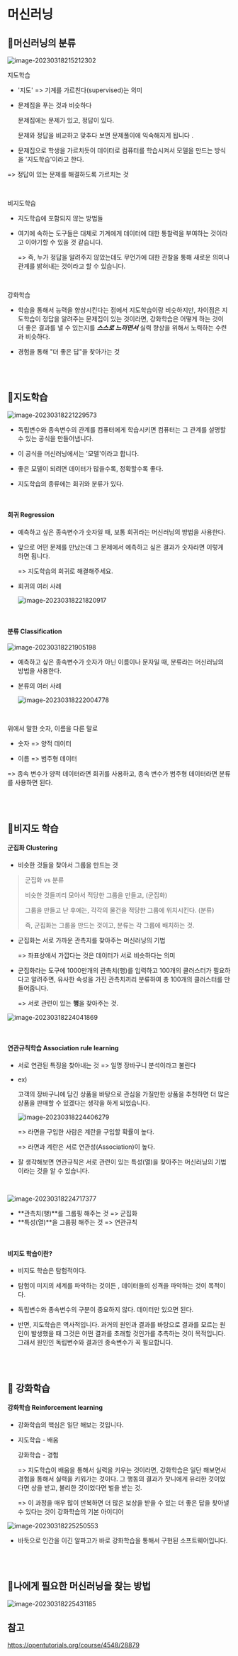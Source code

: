 # 머신러닝

## 🚩머신러닝의 분류

![image-20230318215212302](C:\Users\alsd2\AppData\Roaming\Typora\typora-user-images\image-20230318215212302.png)

지도학습

+ '지도' => 기계를 가르친다(supervised)는 의미

+ 문제집을 푸는 것과 비슷하다

  문제집에는 문제가 있고, 정답이 있다. 

  문제와 정답을 비교하고 맞추다 보면
  문제풀이에 익숙해지게 됩니다 .

+ 문제집으로 학생을 가르치듯이 데이터로 컴퓨터를 학습시켜서 모델을 만드는 방식을 '지도학습'이라고 한다.

=> 정답이 있는 문제를 해결하도록 가르치는 것

<br>

비지도학습

+ 지도학습에 포함되지 않는 방법들

+ 여기에 속하는 도구들은 대체로 기계에게 데이터에 대한 통찰력을 부여하는 것이라고 이야기할 수 있을 것 같습니다.

  => 즉, 누가 정답을 알려주지 않았는데도 무언가에 대한 관찰을 통해 새로운 의미나 관계를
  밝혀내는 것이라고 할 수 있습니다.

<br>

강화학습

+ 학습을 통해서 능력을 향상시킨다는 점에서 지도학습이랑 비슷하지만, 차이점은 지도학습이 정답을 알려주는 문제집이 있는 것이라면, 강화학습은 어떻게 하는 것이 더 좋은 결과를 낼 수 있는지를 ***스스로 느끼면서*** 실력 향상을 위해서 노력하는 수련과 비슷하다. 

+ 경험을 통해 "더 좋은 답"을 찾아가는 것

<br><br>

## 🚩지도학습

![image-20230318221229573](C:\Users\alsd2\AppData\Roaming\Typora\typora-user-images\image-20230318221229573.png)

+ 독립변수와 종속변수의 관계를 컴퓨터에게 학습시키면 컴퓨터는 그 관계를 설명할 수 있는 공식을 만들어냅니다. 
+ 이 공식을 머신러닝에서는 '모델'이라고 합니다.
+ 좋은 모델이 되려면 데이터가 많을수록, 정확할수록 좋다. 

+ 지도학습의 종류에는 회귀와 분류가 있다. 

<br>

#### 회귀 Regression

+ 예측하고 싶은 종속변수가 숫자일 때, 보통 회귀라는 머신러닝의 방법을 사용한다.

+ 앞으로 어떤 문제를 만났는데 그 문제에서 예측하고 싶은 결과가 숫자라면 이렇게 하면 됩니다.

  => 지도학습의 회귀로 해결해주세요.

+ 회귀의 여러 사례

  ![image-20230318221820917](C:\Users\alsd2\AppData\Roaming\Typora\typora-user-images\image-20230318221820917.png)

<br>

#### 분류 Classification

![image-20230318221905198](C:\Users\alsd2\AppData\Roaming\Typora\typora-user-images\image-20230318221905198.png)

+ 예측하고 싶은 종속변수가 숫자가 아닌 이름이나 문자일 때, 분류라는 머신러닝의 방법을 사용한다.

+ 분류의 여러 사례

  ![image-20230318222004778](C:\Users\alsd2\AppData\Roaming\Typora\typora-user-images\image-20230318222004778.png)

<br>

위에서 말한 숫자, 이름을 다른 말로

+ 숫자 => 양적 데이터

+ 이름 => 범주형 데이터

=> 종속 변수가 양적 데이터라면 회귀를 사용하고, 종속 변수가 범주형 데이터라면 분류를 사용하면 된다. 

<br><br>

## 🚩비지도 학습

#### 군집화 Clustering

+ 비슷한 것들을 찾아서 그룹을 만드는 것

> 군집화 vs 분류
>
> 비슷한 것들끼리 모아서 적당한 그룹을 만들고, (군집화)
>
> 그룹을 만들고 난 후에는, 각각의 물건을 적당한 그룹에 위치시킨다. (분류)
>
> 즉, 군집화는 그룹을 만드는 것이고, 분류는 각 그룹에 배치하는 것.

+ 군집화는 서로 가까운 관측지를 찾아주는 머신러닝의 기법

  => 좌표상에서 가깝다는 것은 데이터가 서로 비슷하다는 의미

+ 군집화라는 도구에 1000만개의 관측치(행)를 입력하고 100개의 클러스터가 필요하다고 알려주면, 유사한 속성을 가진 관측치끼리 분류하여 총 100개의 클러스터를 만들어줍니다.

  => 서로 관련이 있는 **행**을 찾아주는 것.

![image-20230318224041869](C:\Users\alsd2\AppData\Roaming\Typora\typora-user-images\image-20230318224041869.png)

<br>

#### 연관규칙학습 Association rule learning

+ 서로 연관된 특징을 찾아내는 것 => 일명 장바구니 분석이라고 불린다

+ ex)

  고객의 장바구니에 담긴 상품을 바탕으로 관심을 가질만한 상품을 추천하면 더 많은 상품을 판매할 수 있겠다는 생각을 하게 되었습니다.

  ![image-20230318224406279](C:\Users\alsd2\AppData\Roaming\Typora\typora-user-images\image-20230318224406279.png)

  => 라면을 구입한 사람은 계란을 구입할 확률이 높다. 

  => 라면과 계란은 서로 연관성(Association)이 높다. 

+ 잘 생각해보면 연관규칙은 서로 관련이 있는 특성(열)을 찾아주는 머신러닝의 기법이라는 것을 알 수 있습니다.

<br>

![image-20230318224717377](C:\Users\alsd2\AppData\Roaming\Typora\typora-user-images\image-20230318224717377.png)

- **관측치(행)**를 그룹핑 해주는 것 => 군집화
- **특성(열)**을 그룹핑 해주는 것 => 연관규칙

<br>

#### 비지도 학습이란? 

+ 비지도 학습은 탐험적이다. 
+ 탐험이 미지의 세계를 파악하는 것이든 , 데이터들의 성격을 파악하는 것이 목적이다.

+ 독립변수와 종속변수의 구분이 중요하지 않다. 데이터만 있으면 된다. 

+ 반면, 지도학습은 역사적입니다. 과거의 원인과 결과를 바탕으로 결과를 모르는 원인이 발생했을 때 그것은 어떤 결과를 초래할 것인가를 추측하는 것이 목적입니다. 그래서 원인인 독립변수와 결과인 종속변수가 꼭 필요합니다.

<br><br>

## 🚩 강화학습

#### 강화학습 Reinforcement learning

+ 강화학습의 핵심은 일단 해보는 것입니다.

+ 지도학습 - 배움

  강화학습 - 경험

  => 지도학습이 배움을 통해서 실력을 키우는 것이라면, 강화학습은 일단 해보면서 경험을 통해서 실력을 키워가는 것이다. 그 행동의 결과가 잣니에게 유리한 것이었다면 상을 받고, 불리한 것이었다면 벌을 받는 것.

  => 이 과정을 매우 많이 반복하면 더 많은 보상을 받을 수 있는 더 좋은 답을 찾아낼 수 있다는 것이 강화학습의 기본 아이디어

![image-20230318225250553](C:\Users\alsd2\AppData\Roaming\Typora\typora-user-images\image-20230318225250553.png)

+ 바둑으로 인간을 이긴 알파고가 바로 강화학습을 통해서 구현된 소프트웨어입니다.

<br><br>

## 🚩나에게 필요한 머신러닝을 찾는 방법

![image-20230318225431185](C:\Users\alsd2\AppData\Roaming\Typora\typora-user-images\image-20230318225431185.png)





## 참고

https://opentutorials.org/course/4548/28879